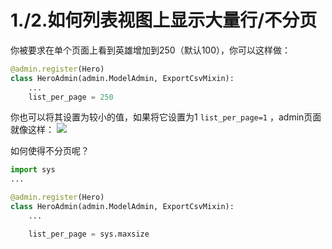 # 1./2.如何列表视图上显示大量行/不分页
你被要求在单个页面上看到英雄增加到250（默认100），你可以这样做：
```Python
@admin.register(Hero)
class HeroAdmin(admin.ModelAdmin, ExportCsvMixin):
    ...
    list_per_page = 250
```
你也可以将其设置为较小的值，如果将它设置为1 `list_per_page=1` ，admin页面就像这样：
![](https://books.agiliq.com/projects/django-admin-cookbook/en/latest/_images/icrease_row_count_to_one.png)

如何使得不分页呢？ 
```Python
import sys
...

@admin.register(Hero)
class HeroAdmin(admin.ModelAdmin, ExportCsvMixin):
    ...

    list_per_page = sys.maxsize
```
